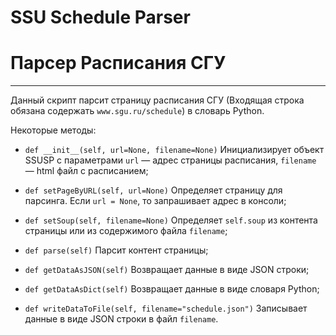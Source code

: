 # SSU Schedule Parser
# Парсер Расписания СГУ
***
Данный скрипт парсит страницу расписания СГУ (Входящая строка обязана содержать `www.sgu.ru/schedule`) в словарь Python.

Некоторые методы:
 * `def __init__(self, url=None, filename=None)` Инициализирует объект SSUSP с параметрами `url` — адрес страницы расписания, `filename` — html файл с расписанием;
 
 * `def setPageByURL(self, url=None)` Определяет страницу для парсинга. Если `url = None`, то запрашивает адрес в консоли;
 
 * `def setSoup(self, filename=None)` Определяет `self.soup` из контента страницы или из содержимого файла `filename`;
 
 * `def parse(self)` Парсит контент страницы;
 
 * `def getDataAsJSON(self)` Возвращает данные в виде JSON строки;
 
 * `def getDataAsDict(self)` Возвращает данные в виде словаря Python;
 
 * `def writeDataToFile(self, filename="schedule.json")` Записывает данные в виде JSON строки в файл `filename`.
